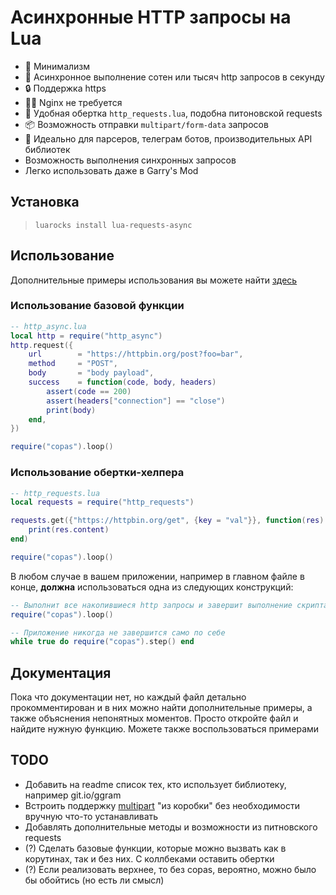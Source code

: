 # Асинхронные HTTP запросы на Lua

- 🔬 Минимализм
- 🚀 Асинхронное выполнение сотен или тысяч http запросов в секунду
- 🔒 Поддержка https
- 🙅‍♂️ Nginx не требуется
- 🐍 Удобная обертка `http_requests.lua`, подобна питоновской requests
- 📦 Возможность отправки `multipart/form-data` запросов
- 🤖 Идеально для парсеров, телеграм ботов, производительных API библиотек
- Возможность выполнения синхронных запросов
- Легко использовать даже в Garry's Mod


## Установка

> `luarocks install lua-requests-async`

## Использование

Дополнительные примеры использования вы можете найти [здесь](/examples)

### Использование базовой функции

```lua
-- http_async.lua
local http = require("http_async")
http.request({
	url        = "https://httpbin.org/post?foo=bar",
	method     = "POST",
	body       = "body payload",
	success    = function(code, body, headers)
		assert(code == 200)
		assert(headers["connection"] == "close")
		print(body)
	end,
})

require("copas").loop()
```

### Использование обертки-хелпера

```lua
-- http_requests.lua
local requests = require("http_requests")

requests.get({"https://httpbin.org/get", {key = "val"}}, function(res)
	print(res.content)
end)

require("copas").loop()
```

В любом случае в вашем приложении, например в главном файле в конце, **должна** использоваться одна из следующих конструкций:

```lua
-- Выполнит все накопившиеся http запросы и завершит выполнение скрипта
require("copas").loop()

-- Приложение никогда не завершится само по себе
while true do require("copas").step() end
```

## Документация

Пока что документации нет, но каждый файл детально прокомментирован и в них можно найти дополнительные примеры, а также объяснения непонятных моментов. Просто откройте файл и найдите нужную функцию. Можете также воспользоваться примерами

## TODO

- Добавить на readme список тех, кто использует библиотеку, например git.io/ggram
- Встроить поддержку [multipart](/examples/sending_multipart.lua) "из коробки" без необходимости вручную что-то устанавливать
- Добавлять дополнительные методы и возможности из питновского requests
- (?) Сделать базовые функции, которые можно вызвать как в корутинах, так и без них. С коллбеками оставить обертки
- (?) Если реализовать верхнее, то без copas, вероятно, можно было бы обойтись (но есть ли смысл)
